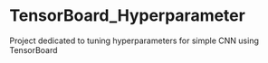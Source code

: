 # TensorBoard_Hyperparameter
 Project dedicated to tuning hyperparameters for simple CNN using TensorBoard
